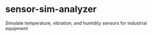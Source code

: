 # sensor-sim-analyzer
Simulate temperature, vibration, and humidity sensors for industrial equipment
